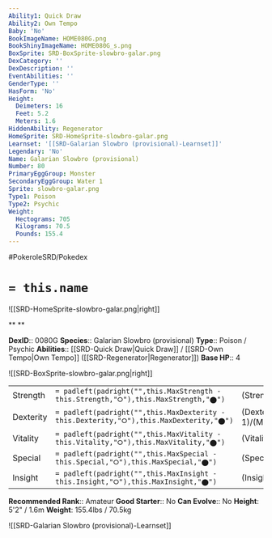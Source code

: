 ```yaml
---
Ability1: Quick Draw
Ability2: Own Tempo
Baby: 'No'
BookImageName: HOME080G.png
BookShinyImageName: HOME080G_s.png
BoxSprite: SRD-BoxSprite-slowbro-galar.png
DexCategory: ''
DexDescription: ''
EventAbilities: ''
GenderType: ''
HasForm: 'No'
Height:
  Deimeters: 16
  Feet: 5.2
  Meters: 1.6
HiddenAbility: Regenerator
HomeSprite: SRD-HomeSprite-slowbro-galar.png
Learnset: '[[SRD-Galarian Slowbro (provisional)-Learnset]]'
Legendary: 'No'
Name: Galarian Slowbro (provisional)
Number: 80
PrimaryEggGroup: Monster
SecondaryEggGroup: Water 1
Sprite: slowbro-galar.png
Type1: Poison
Type2: Psychic
Weight:
  Hectograms: 705
  Kilograms: 70.5
  Pounds: 155.4
---
```


#PokeroleSRD/Pokedex

# `= this.name`

![[SRD-HomeSprite-slowbro-galar.png|right]]

**
**

**DexID**:: 0080G
**Species**:: Galarian Slowbro (provisional)
**Type**:: Poison / Psychic
**Abilities**:: [[SRD-Quick Draw|Quick Draw]] / [[SRD-Own Tempo|Own Tempo]] ([[SRD-Regenerator|Regenerator]])
**Base HP**:: 4

![[SRD-BoxSprite-slowbro-galar.png|right]]

|           |                                                                                        |                                          |
| --------- | -------------------------------------------------------------------------------------- | ---------------------------------------- |
| Strength  | `= padleft(padright("",this.MaxStrength - this.Strength,"⭘"),this.MaxStrength,"⬤")`    | (Strength::3)/(MaxStrength::6)   |
| Dexterity | `= padleft(padright("",this.MaxDexterity - this.Dexterity,"⭘"),this.MaxDexterity,"⬤")` | (Dexterity:: 1)/(MaxDexterity::3) |
| Vitality  | `= padleft(padright("",this.MaxVitality - this.Vitality,"⭘"),this.MaxVitality,"⬤")`    | (Vitality::3)/(MaxVitality::6)   |
| Special   | `= padleft(padright("",this.MaxSpecial - this.Special,"⭘"),this.MaxSpecial,"⬤")`       | (Special::3)/(MaxSpecial::6)     |
| Insight   | `= padleft(padright("",this.MaxInsight - this.Insight,"⭘"),this.MaxInsight,"⬤")`       | (Insight::2)/(MaxInsight::4)     |

**Recommended Rank**:: Amateur
**Good Starter**:: No
**Can Evolve**:: No
**Height**: 5'2" / 1.6m
**Weight**: 155.4lbs / 70.5kg

![[SRD-Galarian Slowbro (provisional)-Learnset]]